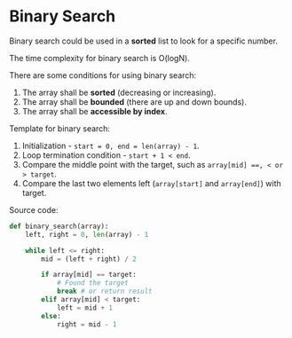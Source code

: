 # Binary Search
Binary search could be used in a **sorted** list to look for a specific number.

The time complexity for binary search is O(logN).

There are some conditions for using binary search:
1. The array shall be **sorted** (decreasing or increasing).
2. The array shall be **bounded** (there are up and down bounds).
3. The array shall be **accessible by index**.

Template for binary search:
1. Initialization - `start = 0, end = len(array) - 1`.
2. Loop termination condition - `start + 1 < end`.
3. Compare the middle point with the target, such as `array[mid] ==, < or > target`.
4. Compare the last two elements left (`array[start]` and `array[end]`) with target.

Source code:
``` Python
def binary_search(array):
    left, right = 0, len(array) - 1

    while left <= right:
        mid = (left + right) / 2

        if array[mid] == target:
            # Found the target
            break # or return result
        elif array[mid] < target:
            left = mid + 1
        else:
            right = mid - 1
```

